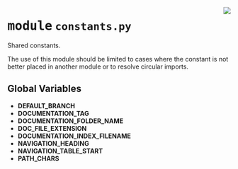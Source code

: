 <!-- markdownlint-disable -->

<a href="../src/gatekeeper/constants.py#L0"><img align="right" style="float:right;" src="https://img.shields.io/badge/-source-cccccc?style=flat-square"></a>

# <kbd>module</kbd> `constants.py`
Shared constants. 

The use of this module should be limited to cases where the constant is not better placed in another module or to resolve circular imports. 

**Global Variables**
---------------
- **DEFAULT_BRANCH**
- **DOCUMENTATION_TAG**
- **DOCUMENTATION_FOLDER_NAME**
- **DOC_FILE_EXTENSION**
- **DOCUMENTATION_INDEX_FILENAME**
- **NAVIGATION_HEADING**
- **NAVIGATION_TABLE_START**
- **PATH_CHARS**



